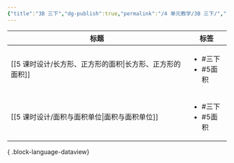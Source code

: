 ```yaml
---
{"title":"3B 三下","dg-publish":true,"permalink":"/4 单元教学/3B 三下/","dgPassFrontmatter":true,"noteIcon":""}
---
```



| 标题                                   | 标签                                 |
| ------------------------------------ | ---------------------------------- |
| [[5 课时设计/长方形、正方形的面积\|长方形、正方形的面积]] | <ul><li>#三下</li><li>#5面积</li></ul> |
| [[5 课时设计/面积与面积单位\|面积与面积单位]]       | <ul><li>#三下</li><li>#5面积</li></ul> |

{ .block-language-dataview}